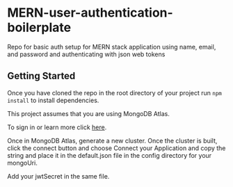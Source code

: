 # MERN-user-authentication-boilerplate
Repo for basic auth setup for MERN stack application using name, email, and password and authenticating with json web tokens

## Getting Started
Once you have cloned the repo in the root directory of your project run `npm install` to install dependencies.

This project assumes that you are using MongoDB Atlas.

To sign in or learn more click [here](https://www.mongodb.com/cloud/atlas).

Once in MongoDB Atlas, generate a new cluster. Once the cluster is built, click the connect button and choose Connect your Application and copy the string and place it in the default.json file in the config directory for your mongoUri.

Add your jwtSecret in the same file.

